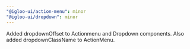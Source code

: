```yaml
---
"@igloo-ui/action-menu": minor
"@igloo-ui/dropdown": minor
---
```


Added dropdownOffset to Actionmenu and Dropdown components. Also added dropdownClassName to ActionMenu.
